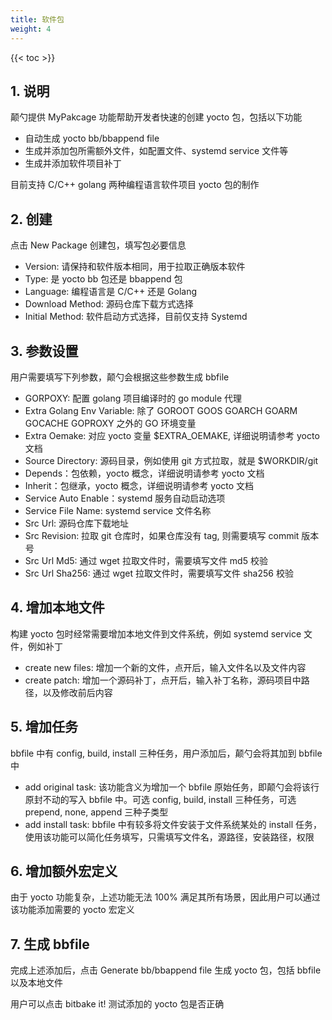 ```yaml
---
title: 软件包
weight: 4
---
```


{{< toc >}}

## 1. 说明

颠勺提供 MyPakcage 功能帮助开发者快速的创建 yocto 包，包括以下功能

- 自动生成 yocto bb/bbappend file
- 生成并添加包所需额外文件，如配置文件、systemd service 文件等
- 生成并添加软件项目补丁

目前支持 C/C++ golang 两种编程语言软件项目 yocto 包的制作

## 2. 创建

点击 New Package 创建包，填写包必要信息

- Version: 请保持和软件版本相同，用于拉取正确版本软件
- Type: 是 yocto bb 包还是 bbappend 包
- Language: 编程语言是 C/C++ 还是 Golang
- Download Method: 源码仓库下载方式选择
- Initial Method: 软件启动方式选择，目前仅支持 Systemd

## 3. 参数设置

用户需要填写下列参数，颠勺会根据这些参数生成 bbfile

- GORPOXY: 配置 golang 项目编译时的 go module 代理
- Extra Golang Env Variable: 除了 GOROOT GOOS GOARCH GOARM GOCACHE GOPROXY 之外的 GO 环境变量
- Extra Oemake: 对应 yocto 变量 $EXTRA_OEMAKE, 详细说明请参考 yocto 文档
- Source Directory: 源码目录，例如使用 git 方式拉取，就是 $WORKDIR/git
- Depends：包依赖，yocto 概念，详细说明请参考 yocto 文档
- Inherit：包继承，yocto 概念，详细说明请参考 yocto 文档
- Service Auto Enable：systemd 服务自动启动选项
- Service File Name: systemd service 文件名称
- Src Url: 源码仓库下载地址
- Src Revision: 拉取 git 仓库时，如果仓库没有 tag, 则需要填写 commit 版本号
- Src Url Md5: 通过 wget 拉取文件时，需要填写文件 md5 校验
- Src Url Sha256: 通过 wget 拉取文件时，需要填写文件 sha256 校验

## 4. 增加本地文件

构建 yocto 包时经常需要增加本地文件到文件系统，例如 systemd service 文件，例如补丁

- create new files: 增加一个新的文件，点开后，输入文件名以及文件内容
- create patch: 增加一个源码补丁，点开后，输入补丁名称，源码项目中路径，以及修改前后内容

## 5. 增加任务

bbfile 中有 config, build, install 三种任务，用户添加后，颠勺会将其加到 bbfile 中

- add original task: 该功能含义为增加一个 bbfile 原始任务，即颠勺会将该行原封不动的写入 bbfile 中。可选 config, build, install 三种任务，可选 prepend, none, append 三种子类型
- add install task: bbfile 中有较多将文件安装于文件系统某处的 install 任务，使用该功能可以简化任务填写，只需填写文件名，源路径，安装路径，权限

## 6. 增加额外宏定义

由于 yocto 功能复杂，上述功能无法 100% 满足其所有场景，因此用户可以通过该功能添加需要的 yocto 宏定义

## 7. 生成 bbfile

完成上述添加后，点击 Generate bb/bbappend file 生成 yocto 包，包括 bbfile 以及本地文件

用户可以点击 bitbake it! 测试添加的 yocto 包是否正确


